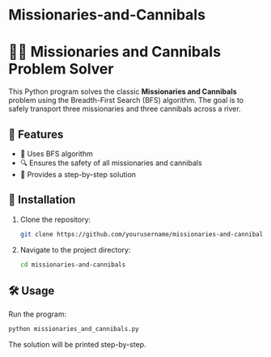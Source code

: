 # Missionaries-and-Cannibals

# 🚣‍♂️ Missionaries and Cannibals Problem Solver

This Python program solves the classic **Missionaries and Cannibals** problem using the Breadth-First Search (BFS) algorithm. The goal is to safely transport three missionaries and three cannibals across a river.

## 🌟 Features

- 🧩 Uses BFS algorithm
- 🔍 Ensures the safety of all missionaries and cannibals
- 📜 Provides a step-by-step solution

## 🚀 Installation

1. Clone the repository:
    ```bash
    git clone https://github.com/yourusername/missionaries-and-cannibals.git
    ```
2. Navigate to the project directory:
    ```bash
    cd missionaries-and-cannibals
    ```

## 🛠️ Usage

Run the program:
```bash
python missionaries_and_cannibals.py
```

The solution will be printed step-by-step.
